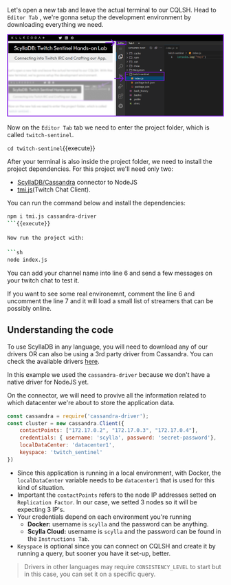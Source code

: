 Let's open a new tab and leave the actual terminal to our CQLSH. Head to `Editor Tab` , we're gonna setup the development environment by downloading everything we need.

![Arrows pointing to open the Code Editor Tab](./images/3-2-opening-the-editor.png)

Now on the `Editor Tab` tab we need to enter the project folder, which is called `twitch-sentinel`. 

`cd twitch-sentinel`{{execute}}

After your terminal is also inside the project folder, we need to install the project dependencies. For this project we'll need only two:

- [ScyllaDB/Cassandra](https://www.npmjs.com/package/cassandra-driver) connector to NodeJS
- [tmi.js](https://tmijs.com/)(Twitch Chat Client). 


You can run the command below and install the dependencies: 

```sh
npm i tmi.js cassandra-driver
```{{execute}}

Now run the project with: 

```sh
node index.js
```

You can add your channel name into line 6 and send a few messages on your twitch chat to test it. 

If you want to see some real environemnt, comment the line 6 and uncomment the line 7 and it will load a small list of streamers that can be possibly online.


## Understanding the code

To use ScyllaDB in any language, you will need to download any of our drivers OR can also be using a 3rd party driver from Cassandra. You can check the available drivers [here](https://docs.scylladb.com/stable/using-scylla/drivers/cql-drivers/index.html).

In this example we used the `cassandra-driver` because we don't have a native driver for NodeJS yet. 

On the connector, we will need to provive all the information related to which datacenter we're about to store the application data.

```js
const cassandra = require('cassandra-driver');
const cluster = new cassandra.Client({
    contactPoints: ["172.17.0.2", "172.17.0.3", "172.17.0.4"],
    credentials: { username: 'scylla', password: 'secret-password'},
    localDataCenter: 'datacenter1',
    keyspace: 'twitch_sentinel'
})
```

* Since this application is running in a local environment, with Docker, the `localDataCenter` variable needs to be `datacenter1` that is used for this kind of situation. 
* Important the `contactPoints` refers to the node IP addresses setted on `Replication Factor`. In our case, we setted 3 nodes so it will be expecting 3 IP's.
* Your credentials depend on each environment you're running
    * **Docker:** username is `scylla` and the password can be anything.
    * **Scylla Cloud:** username is `scylla` and the password can be found in the `Instructions Tab`.
* `Keyspace` is optional since you can connect on CQLSH and create it by running a query, but sooner you have it set-up, better.

> Drivers in other languages may require `CONSISTENCY_LEVEL` to start but in this case, you can set it on a specific query.

```js 

```
